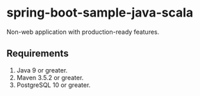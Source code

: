 # spring-boot-sample-java-scala
Non-web application with production-ready features.

## Requirements
1. Java 9 or greater.
2. Maven 3.5.2 or greater.
3. PostgreSQL 10 or greater.